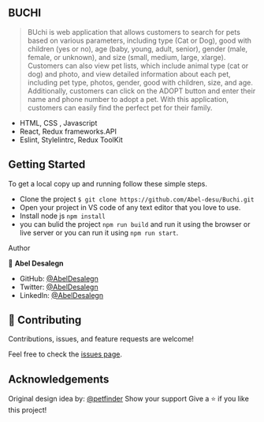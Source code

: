 
## BUCHI

>BUchi is web application that allows customers to search for pets based on various parameters, including type (Cat or Dog), good with children (yes or no), age (baby, young, adult, senior), gender (male, female, or unknown), and size (small, medium, large, xlarge). Customers can also view pet lists, which include animal type (cat or dog) and photo, and view detailed information about each pet, including pet type, photos, gender, good with children, size, and age. Additionally, customers can click on the ADOPT button and enter their name and phone number to adopt a pet. With this application, customers can easily find the perfect pet for their family.

- HTML, CSS , Javascript
- React, Redux frameworks.API
- Eslint, Stylelintrc, Redux ToolKit

## Getting Started

To get a local copy up and running follow these simple steps.

- Clone the project `$ git clone https://github.com/Abel-desu/Buchi.git`
- Open your project in VS code of any text editor that you love to use.
- Install node js `npm install`
- you can bulid the project `npm run build` and run it using the browser or live server or you can run it using `npm run start`.

Author

👤 **Abel Desalegn**

- GitHub: [@AbelDesalegn](https://github.com/Abel-desu)
- Twitter: [@AbelDesalegn](https://twitter.com/abeldesalegn97)
- LinkedIn: [@AbelDesalegn](https://www.linkedin.com/in/abel-desalegn)

## 🤝 Contributing
Contributions, issues, and feature requests are welcome!

Feel free to check the [issues page](../../issues/).

## Acknowledgements
Original design idea by: [@petfinder](https://www.petfinder.com/)
Show your support
Give a ⭐️ if you like this project!

